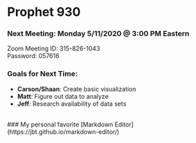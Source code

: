 # Prophet 930
### Next Meeting: Monday 5/11/2020 @ 3:00 PM Eastern
Zoom Meeting ID: 315-826-1043 <br>
Password: 057616

### Goals for Next Time:
* **Carson/Shaan**: Create basic visualization
* **Matt**: Figure out data to analyze
* **Jeff**: Research availability of data sets

<br>
### My personal favorite [Markdown Editor](https://jbt.github.io/markdown-editor/)

